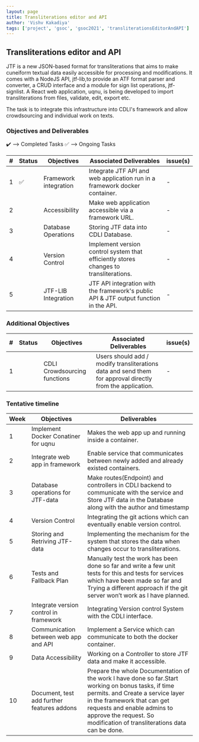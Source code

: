 ```yaml
---
layout: page
title: Transliterations editor and API
author: 'Vishv Kakadiya'
tags: ['project', 'gsoc', 'gsoc2021', 'transliterationsEditorAndAPI']
---
```


## Transliterations editor and API

JTF is a new JSON-based format for transliterations that aims to make cuneiform textual data easily accessible for processing and modifications. It comes with a NodeJS API, jtf-lib,to provide an ATF format parser and converter, a CRUD interface and a module for sign list operations, jtf-signlist. A React web application, uqnu, is being developed to import transliterations from files, validate, edit, export etc.

The task is to integrate this infrastructure into CDLI's framework and allow crowdsourcing and individual work on texts.
 
### Objectives and Deliverables

:heavy_check_mark: --> Completed Tasks
:white_check_mark: --> Ongoing Tasks

| \# | Status  | Objectives                    | Associated Deliverables         | issue(s) |
| --- | --- | ----------------------------- | ---------------------------------------------- | -------- |
| 1 |:white_check_mark:|  Framework integration | Integrate JTF API and web application run in a framework docker container. | - |
| 2 ||  Accessibility  | Make web application accessible via a framework URL. | - |
| 3 ||  Database Operations  | Storing JTF data into CDLI Database. | - |
| 4 ||  Version Control  | Implement version control system that efficiently stores changes to transliterations. | - |
| 5 ||  JTF-LIB Integration  | JTF API integration with the framework's public API & JTF output function in the API. | - |


### Additional Objectives

| \# | Status  | Objectives         | Associated Deliverables                                             | issue(s) |
| --- | --- | ------------------ | ------------------------------------------------------------------- | -------- |
| 1 |  | CDLI Crowdsourcing functions  | Users should add / modify transliterations data and send them for approval directly from the application. |  -  |

### Tentative timeline  

| Week  |Objectives | Deliverables |
|---|---|---|
|1| Implement Docker Conatiner for uqnu |  Makes the web app up and running inside a container. |
|2| Integrate web app in framework | Enable service that communicates between newly added and already existed containers.  |
|3| Database operations for JTF-data  | Make routes(Endpoint)  and controllers in CDLI backend to communicate with the service and Store JTF data in the Database along with the author and timestamp|
|4| Version Control  | Integrating the git actions which can eventually enable version control. |
|5| Storing and Retriving JTF-data  | Implementing the mechanism for the system that stores the data when changes occur to transliterations.  |
|6| Tests and Fallback Plan  | Manually test the work has been done so far and write a few unit tests for this and tests for services which have been made so far and Trying a different approach if the git server won’t work as I have planned. |
|7| Integrate version control in framework  | Integrating Version control  System with the CDLI interface.|
|8| Communication between web app and API    | Implement a Service which can communicate to both the docker container. |
|9| Data Accessibility  | Working on a Controller to store JTF data and make it accessible. |
|10| Document, test add further features addons | Prepare the whole Documentation of the work I have done so far.Start working on bonus tasks, if time permits. and Create a service layer in the framework that can get requests and enable admins to approve the request. So modification of transliterations data can be done.  |


